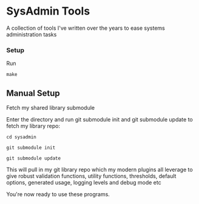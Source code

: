 SysAdmin Tools
==============

A collection of tools I've written over the years to ease systems administration tasks

### Setup ###

Run

```make```

## Manual Setup ##

Fetch my shared library submodule

Enter the directory and run git submodule init and git submodule update to fetch my library repo:

```
cd sysadmin
```
```
git submodule init
```
```
git submodule update
```
This will pull in my git library repo which my modern plugins all leverage to give robust validation functions, utility functions, thresholds, default options, generated usage, logging levels and debug mode etc

You're now ready to use these programs.
